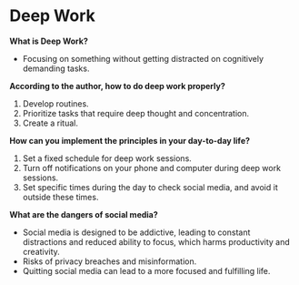 # Deep Work

**What is Deep Work?**
- Focusing on something without getting distracted on cognitively demanding tasks.

**According to the author, how to do deep work properly?**
1. Develop routines.
2. Prioritize tasks that require deep thought and concentration.
3. Create a ritual.

**How can you implement the principles in your day-to-day life?**
1. Set a fixed schedule for deep work sessions.
2. Turn off notifications on your phone and computer during deep work sessions.
3. Set specific times during the day to check social media, and avoid it outside these times.

**What are the dangers of social media?**
- Social media is designed to be addictive, leading to constant distractions and reduced ability to focus, which harms productivity and creativity.
- Risks of privacy breaches and misinformation.
- Quitting social media can lead to a more focused and fulfilling life.
